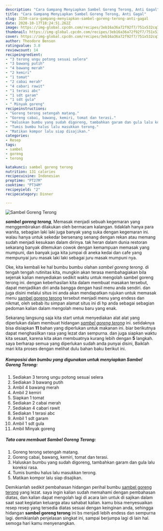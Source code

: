 ```yaml
---
description: "Cara Gampang Menyiapkan Sambel Goreng Terong, Anti Gagal"
title: "Cara Gampang Menyiapkan Sambel Goreng Terong, Anti Gagal"
slug: 3150-cara-gampang-menyiapkan-sambel-goreng-terong-anti-gagal
date: 2020-10-17T18:24:51.262Z
image: https://img-global.cpcdn.com/recipes/3eb16a36a72f92f7/751x532cq70/sambel-goreng-terong-foto-resep-utama.jpg
thumbnail: https://img-global.cpcdn.com/recipes/3eb16a36a72f92f7/751x532cq70/sambel-goreng-terong-foto-resep-utama.jpg
cover: https://img-global.cpcdn.com/recipes/3eb16a36a72f92f7/751x532cq70/sambel-goreng-terong-foto-resep-utama.jpg
author: Theodore Benson
ratingvalue: 3.8
reviewcount: 14
recipeingredient:
- "3 terong ungu potong sesuai selera"
- "3 bawang putih"
- "4 bawang merah"
- "2 kemiri"
- "1 tomat"
- "2 cabai merah"
- "4 cabari rawit"
- "1 terasi abc"
- "1 sdt garam"
- "1 sdt gula"
- " Minyak goreng"
recipeinstructions:
- "Goreng terong setengah matang."
- "Goreng cabai, bawang, kemiri, tomat dan terasi."
- "Haluskan bumbu yang sudah digoreng, tambahkan garam dan gula lalu koreksi rasa."
- "Tumis bumbu halus lalu masukkan terong."
- "Matikan kompor lalu siap disajikan."
categories:
- Resep
tags:
- sambel
- goreng
- terong

katakunci: sambel goreng terong 
nutrition: 131 calories
recipecuisine: Indonesian
preptime: "PT27M"
cooktime: "PT34M"
recipeyield: "2"
recipecategory: Dinner

---
```



![Sambel Goreng Terong](https://img-global.cpcdn.com/recipes/3eb16a36a72f92f7/751x532cq70/sambel-goreng-terong-foto-resep-utama.jpg)

<b><i>sambel goreng terong</i></b>, Memasak menjadi sebuah kegemaran yang menggembirakan dilakukan oleh bermacam kalangan. tidaklah hanya para wanita, sebagian laki laki juga banyak yang suka dengan kegemaran ini. walau hanya untuk sekedar bersenang senang dengan rekan atau memang sudah menjadi kesukaan dalam dirinya. tak heran dalam dunia restoran sekarang banyak ditemukan cowok dengan kemampuan memasak yang mumpuni, dan banyak juga kita jumpai di aneka kedai dan cafe yang mempunyai juru masak laki laki sebagai juru masak mumpuni nya.

Oke, kita kembali ke hal bumbu bumbu olahan <i>sambel goreng terong</i>. di tengah tengah rutinitas kita, mungkin akan terasa membahagiakan bila sejenak kalian menyediakan sedikit waktu untuk mengolah sambel goreng terong ini. dengan keberhasilan kita dalam membuat masakan tersebut, dapat menjadikan diri anda bangga dengan hasil menu anda sendiri. dan juga disini melalui situs ini anda akan mendapatkan rujukan untuk memasak menu <u>sambel goreng terong</u> tersebut menjadi menu yang endess dan nikmat, oleh sebab itu simpan alamat situs ini di hp anda sebagai sebagian pedoman kalian dalam mengolah menu baru yang enak.




Sekarang langsung saja kita start untuk menyediakan alat alat yang diperlukan dalam membuat hidangan <u><i>sambel goreng terong</i></u> ini. setidaknya bisa disiapkan <b>11</b> bahan yang diperlukan untuk makanan ini. biar berikutnya dapat menghasilkan rasa yang lezat dan sempurna. dan juga siapkan waktu kita sesaat, karena kita akan membuatnya kurang lebih dengan <b>5</b> langkah. saya berharap semua yang diperlukan sudah anda punyai disini, Baiklah mari kita proses dengan melihat dulu bahan baku berikut ini.

<!--inarticleads1-->

##### Komposisi dan bumbu yang digunakan untuk menyiapkan Sambel Goreng Terong:

1. Sediakan 3 terong ungu potong sesuai selera
1. Sediakan 3 bawang putih
1. Ambil 4 bawang merah
1. Ambil 2 kemiri
1. Siapkan 1 tomat
1. Sediakan 2 cabai merah
1. Sediakan 4 cabari rawit
1. Sediakan 1 terasi abc
1. Ambil 1 sdt garam
1. Ambil 1 sdt gula
1. Ambil  Minyak goreng




<!--inarticleads2-->

##### Tata cara membuat Sambel Goreng Terong:

1. Goreng terong setengah matang.
1. Goreng cabai, bawang, kemiri, tomat dan terasi.
1. Haluskan bumbu yang sudah digoreng, tambahkan garam dan gula lalu koreksi rasa.
1. Tumis bumbu halus lalu masukkan terong.
1. Matikan kompor lalu siap disajikan.




Demikianlah sedikit pembahasan hidangan perihal bumbu <u>sambel goreng terong</u> yang lezat. saya ingin kalian sudah memahami dengan pembahasan diatas, dan kalian dapat mengolah lagi di acara lain untuk di sajikan dalam saat saat kegiatan keluarga atau sahabat kalian. kamu bisa menyesuaikan resep resep yang tersedia diatas sesuai dengan keinginan anda, sehingga hidangan <b>sambel goreng terong</b> ini bs menjadi lebih endess dan sempurna lagi. demikianlah penjelasan singkat ini, sampai berjumpa lagi di lain hal. semoga hari kamu menyenangkan.
